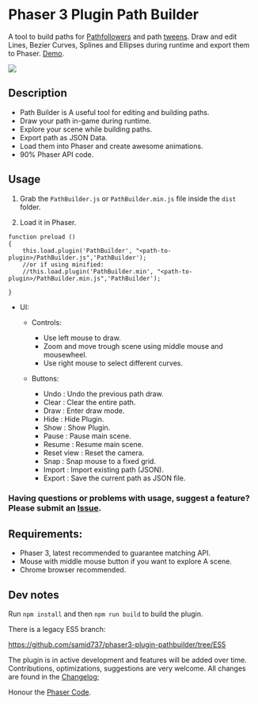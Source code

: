 # Phaser 3 Plugin Path Builder

A tool to build paths for [Pathfollowers](https://labs.phaser.io/index.html?dir=paths/followers/) and path [tweens](https://labs.phaser.io/index.html?dir=paths/). Draw and edit Lines, Bezier Curves, Splines and Ellipses during runtime and export them to Phaser. [Demo](https://samid737.github.io/pathbuilder/). 

![](https://media.giphy.com/media/p3AwdolG7NFjTGTE3P/giphy.gif)

## Description

* Path Builder is A useful tool for editing and building paths. 
* Draw your path in-game during runtime.
* Explore your scene while building paths.
* Export path as JSON Data.
* Load them into Phaser and create awesome animations.
* 90% Phaser API code.

## Usage

1. Grab the `PathBuilder.js` or `PathBuilder.min.js` file inside the `dist` folder.

2. Load it in Phaser.
```
function preload ()
{
    this.load.plugin('PathBuilder', "<path-to-plugin>/PathBuilder.js",'PathBuilder');
    //or if using minified:
    //this.load.plugin('PathBuilder.min', "<path-to-plugin>/PathBuilder.min.js",'PathBuilder');

}
```
* UI:

    * Controls: 
        * Use left mouse to draw.
        * Zoom and move trough scene using middle mouse and mousewheel.
        * Use right mouse to select different curves.
        
    * Buttons:
        * Undo          : Undo the previous path draw.
        * Clear         : Clear the entire path.
        * Draw          : Enter draw mode.
        * Hide          : Hide Plugin.
        * Show          : Show Plugin.
        * Pause         : Pause main scene.
        * Resume        : Resume main scene.
        * Reset view    : Reset the camera.
        * Snap          : Snap mouse to a fixed grid.
        * Import        : Import existing path (JSON).
        * Export        : Save the current path as JSON file.  

### Having questions or problems with usage, suggest a feature? Please submit an [Issue](https://github.com/samid737/phaser3-plugin-pathbuilder/issues/new).

## Requirements:

* Phaser 3, latest recommended to guarantee matching API.     
* Mouse with middle mouse button if you want to explore A scene.
* Chrome browser recommended.

## Dev notes

Run `npm install` and then `npm run build` to build the plugin.

There is a legacy ES5 branch:

https://github.com/samid737/phaser3-plugin-pathbuilder/tree/ES5

The plugin is in active development and features will be added over time. Contributions, optimizations, suggestions are very welcome. All changes are found in the [Changelog](https://github.com/samid737/phaser3-plugin-pathbuilder/blob/master/CHANGELOG.md);

Honour the [Phaser Code](https://github.com/photonstorm/phaser). 

